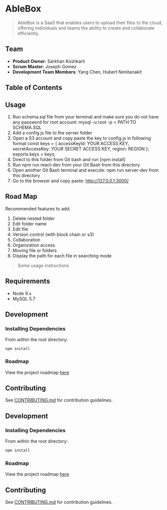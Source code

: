 # AbleBox

> AbleBox is a SaaS that enables users to upload their files to the cloud, offering individuals and teams the ability to create and collaborate efficiently.

## Team

  - __Product Owner__: Sarkhan Koshkarli
  - __Scrum Master__: Joseph Gomez
  - __Development Team Members__: Yang Chen, Hubert Nimitanakit

## Table of Contents

## Usage
1. Run schema.sql file from your terminal and make sure you do not have any password for root account:
    mysql -u root -p < PATH TO SCHEMA.SQL
2. Add a config.js file to the server folder
3. Open a S3 account and copy paste the key to config.js in following format
    const keys = {
      accessKeyId: YOUR ACCESS KEY,
      secretAccessKey: YOUR SECRET ACCESS KEY,
      region: REGION
    };
    exports.keys = keys;
4. Direct to this folder from Git bash and run [npm install]
5. Run npm run react-dev from your Git Bash from this directory
6. Open another Git Bash terminal and execute: npm run server-dev from this directory
7. Go to the browser and copy paste: http://127.0.0.1:3000/

## Road Map

Recommended features to add:
1. Delete nested folder
2. Edit folder name
3. Edit file
4. Version control (with block chain or s3)
5. Collaboration
6. Organization access
7. Moving file or folders
8. Display the path for each file in searching mode


> Some usage instructions

## Requirements

- Node 9.x
- MySQL 5.7

## Development

### Installing Dependencies

From within the root directory:

```
npm install
```

### Roadmap

View the project roadmap [here](https://trello.com/b/LqvHxc9R/able-buffalos)


## Contributing

See [CONTRIBUTING.md](CONTRIBUTING.md) for contribution guidelines.

## Development

### Installing Dependencies

From within the root directory:

```sh
npm install
```

### Roadmap

View the project roadmap [here](https://trello.com/b/LqvHxc9R/able-buffalos)


## Contributing

See [CONTRIBUTING.md](CONTRIBUTING.md) for contribution guidelines.
